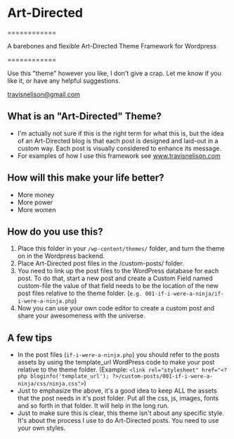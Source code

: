 # Art-Directed
============

A barebones and flexible Art-Directed Theme Framework for Wordpress

============

Use this "theme" however you like, I don't give a crap. Let me know if you like it, or have any helpful suggestions.

travisnelison@gmail.com

## What is an "Art-Directed" Theme?
- I'm actually not sure if this is the right term for what this is, but the idea of an Art-Directed blog is that each post is designed and laid-out in a custom way. Each post is visually considered to enhance its message. 
- For examples of how I use this framework see www.travisnelison.com

## How will this make your life better?
- More money
- More power
- More women

## How do you use this?
1. Place this folder in your `/wp-content/themes/` folder, and turn the theme on in the Wordpress backend.
2. Place Art-Directed post files in the /custom-posts/ folder.
3. You need to link up the post files to the WordPress database for each post. To do that, start a new post and create a Custom Field named custom-file the value of that field needs to be the location of the new post files relative to the theme folder. (`e.g. 001-if-i-were-a-ninja/if-i-were-a-ninja.php`)
4. Now you can use your own code editor to create a custom post and share your awesomeness with the universe.

## A few tips
- In the post files (`if-i-were-a-ninja.php`) you should refer to the posts assets by using the template_url WordPress code to make your post relative to the theme folder. (Example: `<link rel="stylesheet" href="<?php bloginfo('template_url'); ?>/custom-posts/001-if-i-were-a-ninja/css/ninja.css">`)
- Just to emphasize the above, it's a good idea to keep ALL the assets that the post needs in it's post folder. Put all the css, js, images, fonts and so forth in that folder. It will help in the long run.
- Just to make sure this is clear, this theme isn't about any specific style. It's about the process I use to do Art-Directed posts. You need to use your own styles.